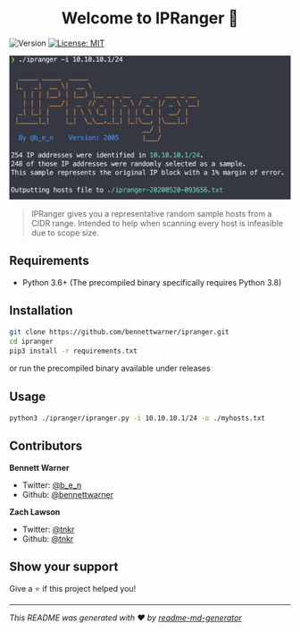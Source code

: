 <h1 align="center">Welcome to IPRanger 🤠</h1>
<p>
  <img alt="Version" src="https://img.shields.io/badge/version-2005-blue.svg?cacheSeconds=2592000" />
  <a href="#" target="_blank">
    <img alt="License: MIT" src="https://img.shields.io/badge/License-MIT-yellow.svg" />
  </a>
</p>

![IPRanger Screenshot](screenshot.png)

> IPRanger gives you a representative random sample hosts from a CIDR range.
> Intended to help when scanning every host is infeasible due to scope size.

## Requirements
* Python 3.6+
(The precompiled binary specifically requires Python 3.8)

## Installation
```sh
git clone https://github.com/bennettwarner/ipranger.git
cd ipranger
pip3 install -r requirements.txt
```
or run the precompiled binary available under releases

## Usage

```sh
python3 ./ipranger/ipranger.py -i 10.10.10.1/24 -o ./myhosts.txt
```

## Contributors

**Bennett Warner**

* Twitter: [@b_e_n](https://twitter.com/b_e_n)
* Github: [@bennettwarner](https://github.com/bennettwarner)

**Zach Lawson**

* Twitter: [@tnkr](https://twitter.com/_tnkr_)
* Github: [@tnkr](https://github.com/tnkr)


## Show your support

Give a ⭐️ if this project helped you!

***
_This README was generated with ❤️ by [readme-md-generator](https://github.com/kefranabg/readme-md-generator)_
